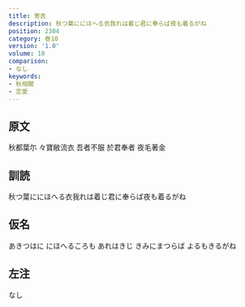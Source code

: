 ```yaml
---
title: 寄衣
description: 秋つ葉ににほへる衣我れは着じ君に奉らば夜も着るがね
position: 2304
category: 巻10
version: '1.0'
volume: 10
comparison:
- なし
keywords:
- 秋相聞
- 恋愛
---
```


## 原文

秋都葉尓 々寶敝流衣 吾者不服 於君奉者 夜毛著金

## 訓読

秋つ葉ににほへる衣我れは着じ君に奉らば夜も着るがね

## 仮名

あきつはに にほへるころも あれはきじ きみにまつらば よるもきるがね

## 左注

なし
